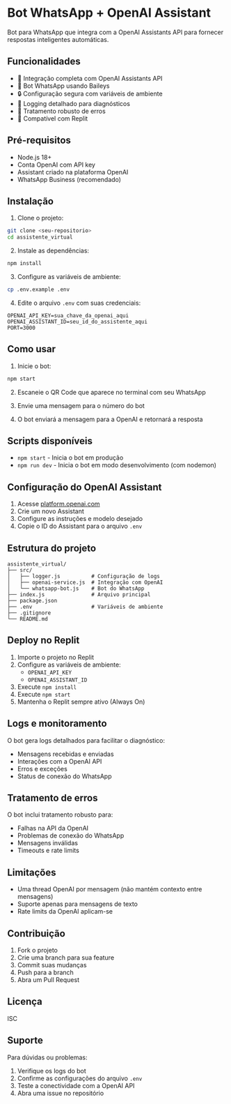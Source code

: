 # Bot WhatsApp + OpenAI Assistant

Bot para WhatsApp que integra com a OpenAI Assistants API para fornecer respostas inteligentes automáticas.

## Funcionalidades

- 🤖 Integração completa com OpenAI Assistants API
- 📱 Bot WhatsApp usando Baileys
- 🔒 Configuração segura com variáveis de ambiente
- 📝 Logging detalhado para diagnósticos
- 🔄 Tratamento robusto de erros
- 🚀 Compatível com Replit

## Pré-requisitos

- Node.js 18+ 
- Conta OpenAI com API key
- Assistant criado na plataforma OpenAI
- WhatsApp Business (recomendado)

## Instalação

1. Clone o projeto:
```bash
git clone <seu-repositorio>
cd assistente_virtual
```

2. Instale as dependências:
```bash
npm install
```

3. Configure as variáveis de ambiente:
```bash
cp .env.example .env
```

4. Edite o arquivo `.env` com suas credenciais:
```env
OPENAI_API_KEY=sua_chave_da_openai_aqui
OPENAI_ASSISTANT_ID=seu_id_do_assistente_aqui
PORT=3000
```

## Como usar

1. Inicie o bot:
```bash
npm start
```

2. Escaneie o QR Code que aparece no terminal com seu WhatsApp

3. Envie uma mensagem para o número do bot

4. O bot enviará a mensagem para a OpenAI e retornará a resposta

## Scripts disponíveis

- `npm start` - Inicia o bot em produção
- `npm run dev` - Inicia o bot em modo desenvolvimento (com nodemon)

## Configuração do OpenAI Assistant

1. Acesse [platform.openai.com](https://platform.openai.com)
2. Crie um novo Assistant
3. Configure as instruções e modelo desejado
4. Copie o ID do Assistant para o arquivo `.env`

## Estrutura do projeto

```
assistente_virtual/
├── src/
│   ├── logger.js          # Configuração de logs
│   ├── openai-service.js  # Integração com OpenAI
│   └── whatsapp-bot.js    # Bot do WhatsApp
├── index.js               # Arquivo principal
├── package.json
├── .env                   # Variáveis de ambiente
├── .gitignore
└── README.md
```

## Deploy no Replit

1. Importe o projeto no Replit
2. Configure as variáveis de ambiente:
   - `OPENAI_API_KEY`
   - `OPENAI_ASSISTANT_ID`
3. Execute `npm install`
4. Execute `npm start`
5. Mantenha o Replit sempre ativo (Always On)

## Logs e monitoramento

O bot gera logs detalhados para facilitar o diagnóstico:

- Mensagens recebidas e enviadas
- Interações com a OpenAI API
- Erros e exceções
- Status de conexão do WhatsApp

## Tratamento de erros

O bot inclui tratamento robusto para:

- Falhas na API da OpenAI
- Problemas de conexão do WhatsApp
- Mensagens inválidas
- Timeouts e rate limits

## Limitações

- Uma thread OpenAI por mensagem (não mantém contexto entre mensagens)
- Suporte apenas para mensagens de texto
- Rate limits da OpenAI aplicam-se

## Contribuição

1. Fork o projeto
2. Crie uma branch para sua feature
3. Commit suas mudanças
4. Push para a branch
5. Abra um Pull Request

## Licença

ISC

## Suporte

Para dúvidas ou problemas:
1. Verifique os logs do bot
2. Confirme as configurações do arquivo `.env`
3. Teste a conectividade com a OpenAI API
4. Abra uma issue no repositório
